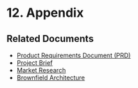 # 12. Appendix

## Related Documents

*   [Product Requirements Document (PRD)](./prd.md)
*   [Project Brief](./brief.md)
*   [Market Research](./market-research.md)
*   [Brownfield Architecture](./template-architecture.md)
